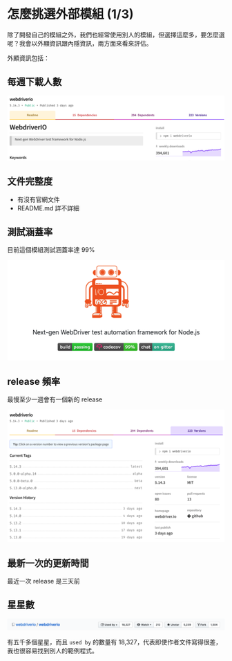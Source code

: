 # 怎麼挑選外部模組 (1/3)

除了開發自己的模組之外，我們也經常使用別人的模組，但選擇這麼多，要怎麼選呢？我會以外顯資訊跟內隱資訊，兩方面來看來評估。

外顯資訊包括：

## 每週下載人數

![](https://raw.githubusercontent.com/alincode/modular-design-30days-2019/master/assets/weekly-downloads.png)

## 文件完整度

- 有沒有官網文件
- README.md 詳不詳細

## 測試涵蓋率

目前這個模組測試涵蓋率達 99%

![](https://raw.githubusercontent.com/alincode/modular-design-30days-2019/master/assets/webdriverio-codecov.png)

## release 頻率

最慢至少一週會有一個新的 release

![](https://raw.githubusercontent.com/alincode/modular-design-30days-2019/master/assets/version-history.png)

## 最新一次的更新時間

最近一次 release 是三天前

## 星星數

![](https://raw.githubusercontent.com/alincode/modular-design-30days-2019/master/assets/star-count.png)

有五千多個星星，而且 `used by` 的數量有 18,327，代表即使作者文件寫得很差，我也很容易找到別人的範例程式。
